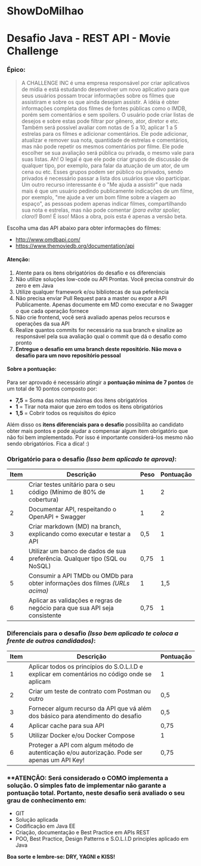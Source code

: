 # ShowDoMilhao

# Desafio Java - REST API - Movie Challenge

### Épico: 

> A CHALLENGE INC é uma empresa responsável por criar aplicativos de mídia e está estudando desenvolver um novo aplicativo para que seus usuários possam trocar informações sobre os filmes que assistiram e sobre os que ainda desejam assistir. A idéia é obter informações completa dos filmes de fontes públicas como o IMDB, porém sem comentários e sem spoilers. O usuário pode criar listas de desejos e sobre estas pode filtrar por gênero, ator, diretor e etc. Também será possível avaliar com notas de 5 a 10, aplicar 1 a 5 estrelas para os filmes e adicionar comentários. Ele pode adicionar, atualizar e remover sua nota, quantidade de estrelas e comentários, mas não pode repetir os mesmos comentários por filme. Ele pode escolher se sua avaliação será pública ou privada, o mesmo vale para suas listas. Ah! O legal é que ele pode criar grupos de discussão de qualquer tipo, por exemplo, para falar da atuação de um ator, de um cena ou etc. Esses grupos podem ser público ou privados, sendo privados é necessário passar a lista dos usuários que vão participar. Um outro recurso interessante é o "Me ajuda a assistir" que nada mais é que um usuário pedindo publicamente indicações de um filme, por exemplo, "me ajude a ver um bom filme sobre a viagem ao espaço", as pessoas podem apenas indicar filmes, compartilhando sua nota e estrelas, mas não pode comentar _(para evitar spolier, claro!)_ Bom! É isso! Mãos a obra, pois esta é apenas a versão beta. 


Escolha uma das API abaixo para obter informações do filmes:

- http://www.omdbapi.com/
- https://www.themoviedb.org/documentation/api

#### Atenção:

1. Atente para os itens obrigatórios do desafio e os diferenciais
2. Não utilize soluções low-code ou API Prontas. Você precisa construir do zero e em Java
3. Utilize qualquer framework e/ou bibliotecas de sua peferência
2. Não precisa enviar Pull Request para a master ou expor a API Publicamente. Apenas documente em MD como executar e no Swagger o que cada operação fornece
3. Não crie frontend, você será avaliado apenas pelos recursos e operações da sua API
4. Realize quantos commits for necessário na sua branch e sinalize ao responsável pela sua avaliação qual o commit que dá o desafio como pronto
5. **Entregue o desafio em uma branch deste repositório. Não mova o desafio para um novo repositório pessoal**

#### Sobre a pontuação:

Para ser aprovado é necessário atingir a **pontuação mínima de 7 pontos** de um total de 10 pontos composto por: 
- **7,5** = Soma das notas máximas dos itens obrigatórios
- **1** = Tirar nota maior que zero em todos os itens obrigatórios 
- **1,5** = Cobrir todos os requisitos do épico

Além disso os **itens diferenciais para o desafio** possibilita ao candidato obter mais pontos e pode ajudar a compensar algum item obrigatório que não foi bem implementado. Por isso é importante considerá-los mesmo não sendo obrigatórios. Fica a dica! :)


### Obrigatório para o desafio _(Isso bem aplicado te aprova)_:


| Item  | Descrição| Peso  | Pontuação |
| ----- | -------- | ----- | --------- |
1  | Criar testes unitário para o seu código (Mínimo de 80% de cobertura) | 1 | 2 |
2  | Documentar API, respeitando o OpenAPI + Swagger | 1 | 2 |
3  | Criar markdown (MD) na branch, explicando como executar e testar a API | 0,5 | 1 |
4  | Utilizar um banco de dados de sua preferência. Qualquer tipo (SQL ou NoSQL) | 0,75 | 1 |
5  | Consumir a API TMDb ou OMDb para obter informações dos filmes _(URLs acima)_ | 1 | 1,5 |
6  | Aplicar as validações e regras de negócio para que sua API seja consistente | 0,75 | 1 |

### Diferenciais para o desafio _(Isso bem aplicado te coloca a frente de outros candidados)_:

| Item  | Descrição| Pontuação |
| ----- | -------- | ----- | 
1 | Aplicar todos os princípios do S.O.L.I.D e explicar em comentários no código onde se aplicam | 1 | 
2 | Criar um teste de contrato com Postman ou outro | 0,5 |
3 | Fornecer algum recurso da API que vá além dos básico para atendimento do desafio | 0,5 |
4 | Aplicar cache para sua API | 0,75 |
5 | Utilizar Docker e/ou Docker Compose | 1 | 
6 | Proteger a API com algum método de autenticação e/ou autorização. Pode ser apenas um API Key! | 0,75 |

### **ATENÇÃO: Será considerado o COMO implementa a solução. O simples fato de implementar não garante a pontuação total. Portanto, neste desafio será avaliado o seu grau de conhecimento em:

- GIT
- Solução aplicada
- Codificação em Java EE 
- Criação, documentação e Best Practice em APIs REST
- POO, Best Practice, Design Patterns e S.O.L.I.D principles aplicado em Java


**Boa sorte e lembre-se: DRY, YAGNI e KISS!**
